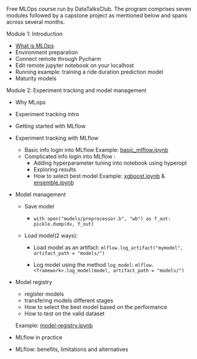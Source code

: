 Free MLOps course run by DataTalksClub. The program comprises seven modules followed by a capstone project as mentioned below and spans across several months.

Module 1: Introduction
* [What is MLOps](https://www.youtube.com/watch?v=s0uaFZSzwfI&list=PL3MmuxUbc_hIUISrluw_A7wDSmfOhErJK)
* Environment preparation
* Connect remote through Pycharm
* Edit remote jupyter notebook on your localhost
* Running example: training a ride duration prediction model
* Maturity models

Module 2: Experiment tracking and model management
* Why MLops
* Experiment tracking intro
* Getting started with MLflow 
* Experiment tracking with MLflow
  * Basic info login into MLflow 
    Example: [basic_mlflow.ipynb](02-experiment-tracking%2Fbasic_mlflow.ipynb)
  * Complicated info login into MLflow : 
    * Adding hyperparameter tuning into notebook using hyperopt 
    * Exploring results
    * How to select best model
    Example: [xgboost.ipynb](02-experiment-tracking%2Fxgboost.ipynb) &
             [ensemble.ipynb](02-experiment-tracking%2Fensemble.ipynb)
* Model management 
  * Save model
    
    * `with open("models/preprocessor.b", "wb") as f_out:
          pickle.dump(dv, f_out)`

  * Load model(2 ways): 
    * Load model as an artifact:
      `mlflow.log_artifact("mymodel", artifact_path = "models/")`

    * Log model using the method `log_model`:
      `mlflow.<framework>.log_model(model, artifact_path = "models/")`

* Model registry
  * register models
  * transfering models different stages
  * How to select the best model based on the performance
  * How to test on the valid dataset
  
  Example: [model-registry.ipynb](02-experiment-tracking%2Fmodel-registry.ipynb)
* MLflow in practice
* MLflow: benefits, limitations and alternatives

